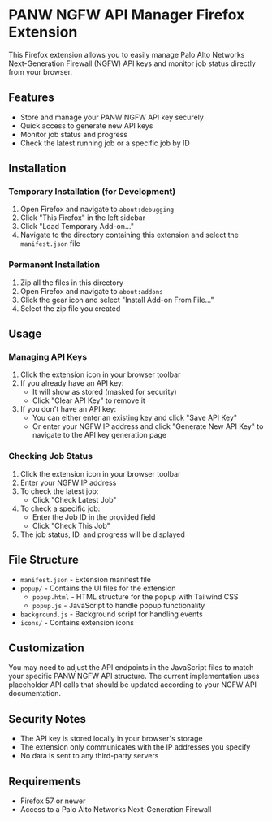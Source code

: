 # PANW NGFW API Manager Firefox Extension

This Firefox extension allows you to easily manage Palo Alto Networks Next-Generation Firewall (NGFW) API keys and monitor job status directly from your browser.

## Features

- Store and manage your PANW NGFW API key securely
- Quick access to generate new API keys
- Monitor job status and progress
- Check the latest running job or a specific job by ID

## Installation

### Temporary Installation (for Development)

1. Open Firefox and navigate to `about:debugging`
2. Click "This Firefox" in the left sidebar
3. Click "Load Temporary Add-on..."
4. Navigate to the directory containing this extension and select the `manifest.json` file

### Permanent Installation

1. Zip all the files in this directory
2. Open Firefox and navigate to `about:addons`
3. Click the gear icon and select "Install Add-on From File..."
4. Select the zip file you created

## Usage

### Managing API Keys

1. Click the extension icon in your browser toolbar
2. If you already have an API key:
   - It will show as stored (masked for security)
   - Click "Clear API Key" to remove it
3. If you don't have an API key:
   - You can either enter an existing key and click "Save API Key"
   - Or enter your NGFW IP address and click "Generate New API Key" to navigate to the API key generation page

### Checking Job Status

1. Click the extension icon in your browser toolbar
2. Enter your NGFW IP address
3. To check the latest job:
   - Click "Check Latest Job"
4. To check a specific job:
   - Enter the Job ID in the provided field
   - Click "Check This Job"
5. The job status, ID, and progress will be displayed

## File Structure

- `manifest.json` - Extension manifest file
- `popup/` - Contains the UI files for the extension
  - `popup.html` - HTML structure for the popup with Tailwind CSS
  - `popup.js` - JavaScript to handle popup functionality
- `background.js` - Background script for handling events
- `icons/` - Contains extension icons

## Customization

You may need to adjust the API endpoints in the JavaScript files to match your specific PANW NGFW API structure. The current implementation uses placeholder API calls that should be updated according to your NGFW API documentation.

## Security Notes

- The API key is stored locally in your browser's storage
- The extension only communicates with the IP addresses you specify
- No data is sent to any third-party servers

## Requirements

- Firefox 57 or newer
- Access to a Palo Alto Networks Next-Generation Firewall